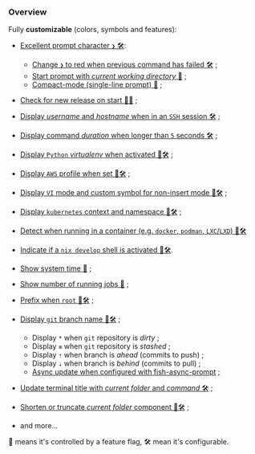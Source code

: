 <!-- markdownlint-disable MD041 -->
### Overview

Fully **customizable** (colors, symbols and features):

* [Excellent prompt character `❯` 🛠][prompt-symbol]:

    * [Change `❯` to red when previous command has failed 🛠][separate-error-symbol] ;
    * [Start prompt with _current working directory_ 🏴][current-working-directory] ;
    * [Compact-mode (single-line prompt) 🏴][single-line-prompt] ;
  
* [Check for new release on start 🏴🐌][check-for-new-release] ;
* [Display _username_ and _hostname_ when in an `SSH` session 🛠][ssh-session] ;
* [Display command _duration_ when longer than `5` seconds 🛠][time-duration] ;
* [Display `Python` _virtualenv_ when activated 🏴🛠][python-virtualenv] ;
* [Display `AWS` profile when set 🏴🛠][aws-profile] ;
* [Display `VI` mode and custom symbol for non-insert mode 🏴🛠][vi-mode] ;
* [Display `kubernetes` context and namespace 🏴🛠][kubernetes] ;
* [Detect when running in a container (e.g. `docker`, `podman`, `LXC`/`LXD`) 🏴🛠][container-detection-docker]
* [Indicate if a `nix develop` shell is activated 🏴🛠][nix-os].
* [Show system time 🏴][time-duration] ;
* [Show number of running jobs 🏴][jobs] ;
* [Prefix when `root` 🏴🛠][working-as-root] ;
* [Display `git` branch name 🏴🛠][git] ;

    * Display `*` when `git` repository is _dirty_ ;
    * Display `≡` when `git` repository is _stashed_ ;
    * Display `⇡` when branch is _ahead_ (commits to push) ;
    * Display `⇣` when branch is _behind_ (commits to pull) ;
    * [Async update when configured with fish-async-prompt][async] ;

* [Update terminal title with _current folder_ and _command_ 🛠][title] ;
* [Shorten or truncate _current folder_ component 🏴🛠][current-working-directory] ;
* and more…

🏴 means it's controlled by a feature flag, 🛠 mean it's configurable.

[async]: https://github.com/pure-fish/pure/wiki/Async-git-Prompt
<!-- markdownlint-disable MD051 -->
[check-for-new-release]: /api/#check-for-new-release
[container-detection-docker]: /api/#container-detection-docker
[current-working-directory]: /api/#current-working-directory
[git]: /api/#git
[jobs]: /api/#jobs
[kubernetes]: /api/#kubernetes
[nix-os]: /api/#nix-os
[prompt-symbol]: /api/#prompt-symbol
[python-virtualenv]: /api/#python-virtualenv
[aws-profile]: /api/#aws-profile
[separate-error-symbol]: /api/#separate-error-symbol
[single-line-prompt]: /api/#single-line-prompt
[ssh-session]: /api/#ssh-session
[time-duration]: /api/#time-duration
[title]: /api/#title
[vi-mode]: /api/#vi-mode
[working-as-root]: /api/#working-as-root
<!-- markdownlint-enable MD051 -->
